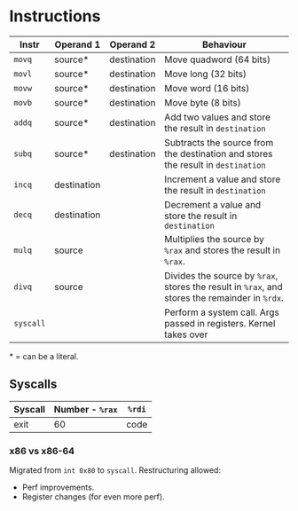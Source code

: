 # Instructions

| Instr     | Operand 1   | Operand 2   | Behaviour                                                                                      |
| --------- | ----------- | ----------- | ---------------------------------------------------------------------------------------------- |
| `movq`    | source\*    | destination | Move quadword (64 bits)                                                                        |
| `movl`    | source\*    | destination | Move long (32 bits)                                                                            |
| `movw`    | source\*    | destination | Move word (16 bits)                                                                            |
| `movb`    | source\*    | destination | Move byte (8 bits)                                                                             |
| `addq`    | source\*    | destination | Add two values and store the result in `destination`                                           |
| `subq`    | source\*    | destination | Subtracts the source from the destination and stores the result in `destination`               |
| `incq`    | destination |             | Increment a value and store the result in `destination`                                        |
| `decq`    | destination |             | Decrement a value and store the result in `destination`                                        |
| `mulq`    | source      |             | Multiplies the source by `%rax` and stores the result in `%rax`.                               |
| `divq`    | source      |             | Divides the source by `%rax`, stores the result in `%rax`, and stores the remainder in `%rdx`. |
| `syscall` |             |             | Perform a system call. Args passed in registers. Kernel takes over                             |

\* = can be a literal.

## Syscalls

| Syscall | Number - `%rax` | `%rdi` |
| ------- | --------------- | ------ |
| exit    | 60              | code   |

### x86 vs x86-64

Migrated from `int 0x80` to `syscall`. Restructuring allowed:

- Perf improvements.
- Register changes (for even more perf).
